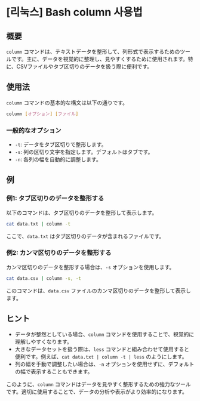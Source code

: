 # [리눅스] Bash column 사용법

## 概要
`column` コマンドは、テキストデータを整形して、列形式で表示するためのツールです。主に、データを視覚的に整理し、見やすくするために使用されます。特に、CSVファイルやタブ区切りのデータを扱う際に便利です。

## 使用法
`column` コマンドの基本的な構文は以下の通りです。

```bash
column [オプション] [ファイル]
```

### 一般的なオプション
- `-t`: データをタブ区切りで整形します。
- `-s`: 列の区切り文字を指定します。デフォルトはタブです。
- `-n`: 各列の幅を自動的に調整します。

## 例
### 例1: タブ区切りのデータを整形する
以下のコマンドは、タブ区切りのデータを整形して表示します。

```bash
cat data.txt | column -t
```

ここで、`data.txt` はタブ区切りのデータが含まれるファイルです。

### 例2: カンマ区切りのデータを整形する
カンマ区切りのデータを整形する場合は、`-s` オプションを使用します。

```bash
cat data.csv | column -s, -t
```

このコマンドは、`data.csv` ファイルのカンマ区切りのデータを整形して表示します。

## ヒント
- データが整然としている場合、`column` コマンドを使用することで、視覚的に理解しやすくなります。
- 大きなデータセットを扱う際は、`less` コマンドと組み合わせて使用すると便利です。例えば、`cat data.txt | column -t | less` のようにします。
- 列の幅を手動で調整したい場合は、`-n` オプションを使用せずに、デフォルトの幅で表示することもできます。

このように、`column` コマンドはデータを見やすく整形するための強力なツールです。適切に使用することで、データの分析や表示がより効率的になります。